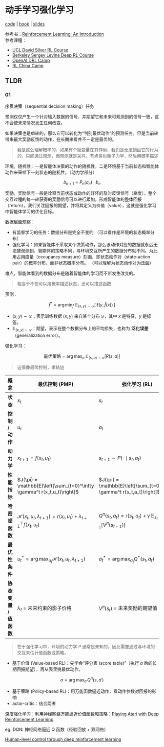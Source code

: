 # 动手学习强化学习

[code](https://github.com/boyu-ai/Hands-on-RL) | [book](https://hrl.boyuai.com/) | [slides](https://hrl.boyuai.com/slides)

参考书：[Reinforcement Learning: An Introduction](http://incompleteideas.net/book/RLbook2020.pdf)  
参考课程：  
- [UCL David Silver RL Course](https://www.davidsilver.uk/teaching/)  
- [Berkeley Sergey Levine Deep RL Course](http://rail.eecs.berkeley.edu/deeprlcourse/)  
- [OpenAI DRL Camp](https://sites.google.com/view/deep-rl-bootcamp/lectures)  
- [RL China Camp](http://rlchina.org/)

## TLDR

### 01

序贯决策（sequential decision making）任务

预测仅仅产生一个针对输入数据的信号，并期望它和未来可观测到的信号一致，这不会使未来情况发生任何改变。

如果决策也是单轮的，那么它可以转化为“判别最优动作”的预测任务。但是当前轮带来最大奖励反馈的动作，在长期来看并不一定是最优的。

> 我是这么理解概率的，如果有个隐变量在其作用，我们是无法刻画它的行为的，只能通过观测，而观测就是采样。有点类似量子力学，然后用概率描述

环境，随机性：一是智能体决策的动作的随机性，二是环境基于当前状态和智能体动作来采样下一刻状态的随机性。（动力学部分）

```math
b_{n+1} = P_n(a_n) \cdot b_n
```

奖励，奖励信号一般是诠释当前状态或动作的好坏的及时反馈信号（梯度）。整个交互过程的每一轮获得的奖励信号可以进行累加，形成智能体的整体回报（return）。我们关注回报的期望，并将其定义为价值（value），这就是强化学习中智能体学习的优化目标。

数据层面观察：
- 有监督学习的任务：数据分布是完全不变的   （可以看作是环境的状态概率分布）
- 强化学习：如果智能体不采取某个决策动作，那么该动作对应的数据就永远无法被观测到，智能体的策略不同，与环境交互所产生的数据分布就不同。为此用占用度量（occupancy measure）刻画，即状态动作对（state-action pair）的概率分布，而非状态概率分布。 （可以理解为状态动作对为泛函）

难点，智能体看到的数据分布是随着智能体的学习而不断发生改变的。

> 相当于不仅可以用概率描述状态，还可以描述函数

预测：

```math
\hat{f}^* = \arg \min_{\hat{f}} \; \mathbb{E}_{(x,y)\sim \mathcal{D}} \big[ \, \ell(y, \hat{f}(x)) \,\big]
```

- $(x,y)\sim \mathcal{D}$：表示训练数据 $(x,y)$ 来自某个分布 $\mathcal{D}$，其中 $x$ 是特征，$y$ 是标签。
- $\mathbb{E}_{(x,y)\sim \mathcal{D}}$：期望，表示在整个数据分布上的平均损失，也称为 **泛化误差**（generalization error）。

强化学习：

```math
\text{最优策略} = \arg\max_{\pi} \; \mathbb{E}_{(s,a)\sim\pi} \left[ R(s,a) \right]
```

> 这很像最优控制，求轨迹

| 概念                  | 最优控制 (PMP)                                                                        | 强化学习 (RL)                                                                    |
| --------------------- | ------------------------------------------------------------------------------------- | -------------------------------------------------------------------------------- |
| **状态**              | $`x_t`$                                                                               | $`s_t`$                                                                          |
| **控制 / 动作**       | $`u_t`$                                                                               | $`a_t`$                                                                          |
| **动力学**            | $`x_{t+1} = f(x_t,u_t)`$                                                              | $`s_{t+1} \sim P(\cdot \mid s_t,a_t)`$                                           |
| **性能指标**          | $`J(\pi) = \mathbb{E}\left[\sum_{t=0}^\infty \gamma^t r(x_t,u_t)\right]`$             | $`J(\pi) = \mathbb{E}\left[\sum_{t=0}^\infty \gamma^t r(s_t,a_t)\right]`$        |
| **哈密顿函数**        | $`\mathcal{H}(x_t, u_t, \lambda_{t+1}) = r(x_t,u_t) + \lambda_{t+1}^\top f(x_t,u_t)`$ | $`Q^\pi(s_t,a_t) = r(s_t,a_t) + \gamma \, \mathbb{E}_{s_{t+1}}[V^\pi(s_{t+1})]`$ |
| **最优性条件**        | $`u_t^* = \arg\max_{u_t} \mathcal{H}(x_t, u_t, \lambda_{t+1})`$                       | $`a_t^* = \arg\max_{a_t} Q^*(s_t,a_t)`$                                          |
| **协态变量 / 值函数** | $`\lambda_t`$ = 未来约束的影子价格                                                    | $`V^\pi(s_t)`$ = 未来奖励的期望值                                                |

> 在于强化学习中，环境的动力学 $P$ 通常是未知的，因此需要通过与环境的交互来估计值函数或策略。

- 基于价值 (Value-based RL)：先学会“评分表 (score table)”（执行 $a$ 后的长期回报期望），再从表里挑最优动作。

```math
a = \arg\max_{a'} Q^\pi(s,a')
```

- 基于策略 (Policy-based RL)：用万能函数逼近动作，看动作参数对回报的影响
- actor-critic：结合两者


深度强化学习：利用神经网络万能逼近价值函数和策略：[Playing Atari with Deep Reinforcement Learning](https://arxiv.org/abs/1312.5602)

eg. DQN: 神经网络逼近 Q 函数（经验回放 + 双网络）

[Human-level control through deep reinforcement learning](https://www.nature.com/articles/nature14236)
